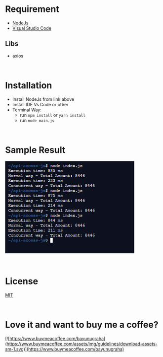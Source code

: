 # Requirement

- [NodeJs](https://nodejs.org/en/)
- [Visual Studio Code](https://code.visualstudio.com/download)

## Libs

- axios

<br>

# Installation

- Install NodeJs from link above
- Install IDE Vs Code or other
- Terminal Way:
  - run `npm install` or `yarn install`
  - run `node main.js`

<br>

# Sample Result

![Result](./Result.png)

<br>

# License

[MIT](../../LICENSE)

<br>

# Love it and want to buy me a coffee?

[![https://www.buymeacoffee.com/bayunugraha](https://www.buymeacoffee.com/assets/img/guidelines/download-assets-sm-1.svg)](https://www.buymeacoffee.com/bayunugraha)
